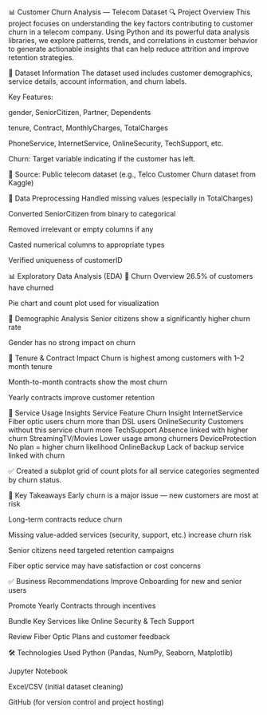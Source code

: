 📊 Customer Churn Analysis — Telecom Dataset
🔍 Project Overview
This project focuses on understanding the key factors contributing to customer churn in a telecom company. Using Python and its powerful data analysis libraries, we explore patterns, trends, and correlations in customer behavior to generate actionable insights that can help reduce attrition and improve retention strategies.

📁 Dataset Information
The dataset used includes customer demographics, service details, account information, and churn labels.

Key Features:

gender, SeniorCitizen, Partner, Dependents

tenure, Contract, MonthlyCharges, TotalCharges

PhoneService, InternetService, OnlineSecurity, TechSupport, etc.

Churn: Target variable indicating if the customer has left.

📌 Source: Public telecom dataset (e.g., Telco Customer Churn dataset from Kaggle)

🧹 Data Preprocessing
Handled missing values (especially in TotalCharges)

Converted SeniorCitizen from binary to categorical

Removed irrelevant or empty columns if any

Casted numerical columns to appropriate types

Verified uniqueness of customerID

📊 Exploratory Data Analysis (EDA)
🔸 Churn Overview
26.5% of customers have churned

Pie chart and count plot used for visualization

🔸 Demographic Analysis
Senior citizens show a significantly higher churn rate

Gender has no strong impact on churn

🔸 Tenure & Contract Impact
Churn is highest among customers with 1–2 month tenure

Month-to-month contracts show the most churn

Yearly contracts improve customer retention

🔸 Service Usage Insights
Service Feature	Churn Insight
InternetService	Fiber optic users churn more than DSL users
OnlineSecurity	Customers without this service churn more
TechSupport	Absence linked with higher churn
StreamingTV/Movies	Lower usage among churners
DeviceProtection	No plan = higher churn likelihood
OnlineBackup	Lack of backup service linked with churn

✅ Created a subplot grid of count plots for all service categories segmented by churn status.

📌 Key Takeaways
Early churn is a major issue — new customers are most at risk

Long-term contracts reduce churn

Missing value-added services (security, support, etc.) increase churn risk

Senior citizens need targeted retention campaigns

Fiber optic service may have satisfaction or cost concerns

✅ Business Recommendations
Improve Onboarding for new and senior users

Promote Yearly Contracts through incentives

Bundle Key Services like Online Security & Tech Support

Review Fiber Optic Plans and customer feedback

🛠️ Technologies Used
Python (Pandas, NumPy, Seaborn, Matplotlib)

Jupyter Notebook

Excel/CSV (initial dataset cleaning)

GitHub (for version control and project hosting)

